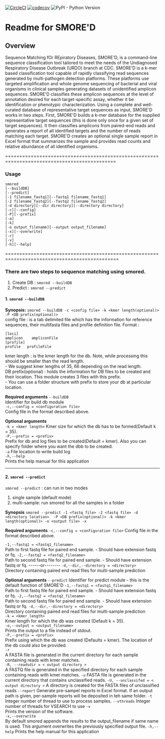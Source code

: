 [![CircleCI](https://circleci.com/gh/appliedbinf/URDO-SMOREd.svg?style=svg&circle-token=3bb907d8bdfe27332d68c56fc6cafc849a3e80a0)](https://circleci.com/gh/appliedbinf/URDO-SMOREd) [![codecov](https://codecov.io/gh/appliedbinf/URDO-SMOREd/branch/master/graph/badge.svg)](https://codecov.io/gh/appliedbinf/URDO-SMOREd) ![PyPI - Python Version](https://img.shields.io/pypi/pyversions/Django.svg) 

# Readme for SMORE'D
## Overview
Sequence Matching fOr REpiratory Diseases, SMORE'D, is a command-line sequence classification tool tailored to meet the needs of the Undiagnosed Respiratory Disease Outbreak (URDO) branch at CDC.  SMORE'D is a k-mer based classification tool capable of rapidly classifying read sequences generated by multi-pathogen detection platforms. These platforms use targeted amplification and whole genome sequencing of bacterial and viral organisms in clinical samples generating datasets of unidentified amplicon sequences. SMORE'D classifies these amplicon sequences at the level of annotation desired for each target-specific assay, whether it be identification or phenotypic characterization. Using a complete and well-curated database of representative target sequences as input, SMORE'D works in two steps. First, SMORE'D builds a k-mer database for the supplied representative target sequences (this is done only once for a given set of target sequences). It then classifies amplicons from paired-end reads and generates a report of all identified targets and the number of reads matching each target. SMORE'D creates an optional single sample report in Excel format that summarizes the sample and provides read counts and relative abundance of all identified organisms. 

=============================================================================================
### Usage
```
smored
[--buildDB]
[--predict]
[-1 filename_fastq1][--fastq1 filename_fastq1]
[-2 filename_fastq2][--fastq2 filename_fastq2]
[-d directory][--dir directory][--directory directory]
[-c][--config]
[-P][--prefix]
[-a]
[-k]
[-o output_filename][--output output_filename]
[-x][--overwrite]
[-r]
[-v]
[-h][--help]
```
==============================================================================================

### There are two steps to sequence matching using smored.
1. Create DB : `smored --buildDB`
2. Predict : `smored --predict`

#### 1. `smored --buildDB`

**Synopsis:**
`smored --buildDB -c <config file> -k <kmer length(optional)> -P <DB prefix(optional)>`  
config file : is a tab delimited file which has the information for reference sequences, their multifasta files and profile definition file.
    Format : 
```
[loci]  
amplicon    ampliconFile
[profile]
profile   profileFile
```
kmer length : is the kmer length for the db. Note, while processing this should be smaller than the read length.  
    - We suggest kmer lengths of 35, 66 depending on the read length.  
DB prefix(optional) : holds the information for DB files to be created and their location. This module creates 3 files with this prefix.  
    - You can use a folder structure with prefix to store your db at particular location.

**Required arguments**
`--buildDB`  
    Identifier for build db module  
`-c,--config = <configuration file>`  
    Config file in the format described above.   

**Optional arguments**  
`-k = <kmer length>`
    Kmer size for which the db has to be formed(Default k = 35).   
`-P,--prefix = <prefix>`  
  Prefix for db and log files to be created(Default = kmer). Also you can specify folder where you want the dbb to be created.  
`-a`
    File location to write build log  
`-h,--help`  
    Prints the help manual for this application  

 --------------------------------------------------------------------------------------------
 
#### 2. `smored --predict`
  
`smored --predict` : can run in two modes
  1) single sample (default mode)
  2) multi-sample: run smored for all the samples in a folder 

**Synopsis**
`smored --predict -1 <fastq file> -2 <fastq file> -d <directory location>  -P <DB prefix(optional)> -k <kmer length(optional)> -o <output file> -x`

**Required arguments** 
`-c,--config = <configuration file>`
  Config file in the format described above. 
  
 `-1,--fastq1 = <fastq1_filename>`  
  Path to first fastq file for paired end sample.
    - Should have extension fastq or fq.
`-2,--fastq2 = <fastq2_filename>`  
  Path to second fastq file for paired end sample.
    - Should have extension fastq or fq.
    ------or--------
`-d,--dir,--directory = <directory>`  
  Directory containing paired end read files for multi-sample prediction 
  
**Optional arguments**
`--predict`
  Identifier for predict module - this is the default function of SMORE'D
`-1,--fastq1 = <fastq1_filename>`  
  Path to first fastq file for paired end sample.
    - Should have extension fastq or fq.
`-2,--fastq2 = <fastq2_filename>`  
  Path to second fastq file for paired end sample.
    - Should have extension fastq or fq.
`-d,--dir,--directory = <directory>`  
  Directory containing paired end read files for multi-sample prediction  
`-k = <kmer_length>`  
  Kmer length for which the db was created (Default k = 35).  
`-o,--output = <output_filename>`  
  Prints the output to a file instead of stdout.  
`-P,--prefix = <prefix>`  
  Prefix using which the db was created (Defaults = kmer). The location of the db could also be provided.  
`-r`  
  A FASTA file is generated in the current directory for each sample containing reads with kmer matches.  
`-R, --readsdir = < output directory >`  
  A FASTQ file is generated in the specified directory for each sample containing reads with kmer matches.
`-u`
  FASTA file is generated in the current directory that contains unclassified reads.
`-U, --unclassifed = < output directory >`
  A directory is created for the FASTA files of unclassified reads
`--report`
 Generate pre-sampel reports in Excel format. If an output path is given, per-sample reports will be deposited in teh same folder.
`-t`
 Integer number of thread to use to process samples.
`--vthreads`
 Integer number of threads for VSEARCH to use
`-v`  
  Prints the version of the software.  
`-x,--overwrite`  
  By default smored appends the results to the output\_filename if same name is used.
  This argument overwrites the previously specified output file.
`-h,--help`
  Prints the help manual for this application  

